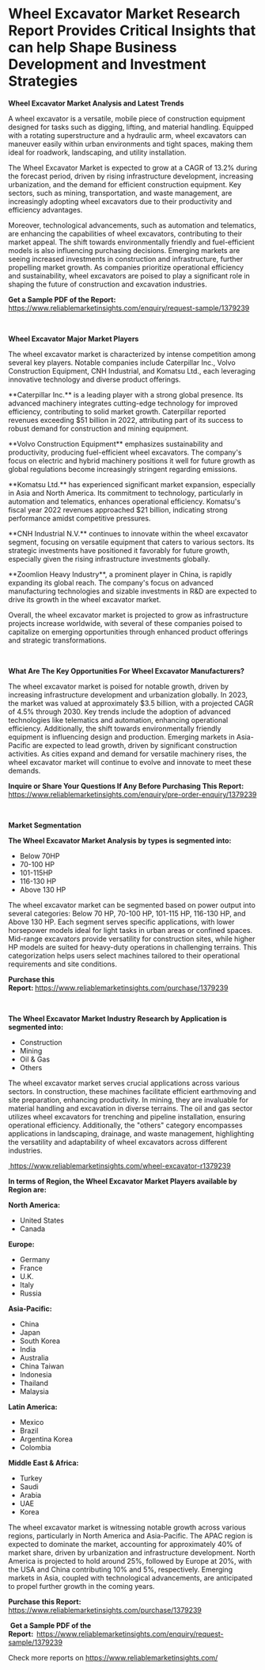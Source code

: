 <p><h1>Wheel Excavator Market Research Report Provides Critical Insights that can help Shape Business Development and Investment Strategies</h1></p><p><strong>Wheel Excavator Market Analysis and Latest Trends</strong></p>
<p><p>A wheel excavator is a versatile, mobile piece of construction equipment designed for tasks such as digging, lifting, and material handling. Equipped with a rotating superstructure and a hydraulic arm, wheel excavators can maneuver easily within urban environments and tight spaces, making them ideal for roadwork, landscaping, and utility installation.</p><p>The Wheel Excavator Market is expected to grow at a CAGR of 13.2% during the forecast period, driven by rising infrastructure development, increasing urbanization, and the demand for efficient construction equipment. Key sectors, such as mining, transportation, and waste management, are increasingly adopting wheel excavators due to their productivity and efficiency advantages. </p><p>Moreover, technological advancements, such as automation and telematics, are enhancing the capabilities of wheel excavators, contributing to their market appeal. The shift towards environmentally friendly and fuel-efficient models is also influencing purchasing decisions. Emerging markets are seeing increased investments in construction and infrastructure, further propelling market growth. As companies prioritize operational efficiency and sustainability, wheel excavators are poised to play a significant role in shaping the future of construction and excavation industries.</p></p>
<p><strong>Get a Sample PDF of the Report:&nbsp;</strong> <a href="https://www.reliablemarketinsights.com/enquiry/request-sample/1379239?utm_campaign=2284&utm_medium=2&utm_source=Github&utm_content=ia&utm_term=22022025&utm_id=wheel-excavator">https://www.reliablemarketinsights.com/enquiry/request-sample/1379239</a></p>
<p>&nbsp;</p>
<p><strong>Wheel Excavator Major Market Players</strong></p>
<p><p>The wheel excavator market is characterized by intense competition among several key players. Notable companies include Caterpillar Inc., Volvo Construction Equipment, CNH Industrial, and Komatsu Ltd., each leveraging innovative technology and diverse product offerings.</p><p>**Caterpillar Inc.** is a leading player with a strong global presence. Its advanced machinery integrates cutting-edge technology for improved efficiency, contributing to solid market growth. Caterpillar reported revenues exceeding $51 billion in 2022, attributing part of its success to robust demand for construction and mining equipment.</p><p>**Volvo Construction Equipment** emphasizes sustainability and productivity, producing fuel-efficient wheel excavators. The company's focus on electric and hybrid machinery positions it well for future growth as global regulations become increasingly stringent regarding emissions.</p><p>**Komatsu Ltd.** has experienced significant market expansion, especially in Asia and North America. Its commitment to technology, particularly in automation and telematics, enhances operational efficiency. Komatsu's fiscal year 2022 revenues approached $21 billion, indicating strong performance amidst competitive pressures.</p><p>**CNH Industrial N.V.** continues to innovate within the wheel excavator segment, focusing on versatile equipment that caters to various sectors. Its strategic investments have positioned it favorably for future growth, especially given the rising infrastructure investments globally.</p><p>**Zoomlion Heavy Industry**, a prominent player in China, is rapidly expanding its global reach. The company's focus on advanced manufacturing technologies and sizable investments in R&D are expected to drive its growth in the wheel excavator market.</p><p>Overall, the wheel excavator market is projected to grow as infrastructure projects increase worldwide, with several of these companies poised to capitalize on emerging opportunities through enhanced product offerings and strategic transformations.</p></p>
<p>&nbsp;</p>
<p><strong>What Are The Key Opportunities For Wheel Excavator Manufacturers?</strong></p>
<p><p>The wheel excavator market is poised for notable growth, driven by increasing infrastructure development and urbanization globally. In 2023, the market was valued at approximately $3.5 billion, with a projected CAGR of 4.5% through 2030. Key trends include the adoption of advanced technologies like telematics and automation, enhancing operational efficiency. Additionally, the shift towards environmentally friendly equipment is influencing design and production. Emerging markets in Asia-Pacific are expected to lead growth, driven by significant construction activities. As cities expand and demand for versatile machinery rises, the wheel excavator market will continue to evolve and innovate to meet these demands.</p></p>
<p><strong>Inquire or Share Your Questions If Any Before Purchasing This Report:</strong> <a href="https://www.reliablemarketinsights.com/enquiry/pre-order-enquiry/1379239?utm_campaign=2284&utm_medium=2&utm_source=Github&utm_content=ia&utm_term=22022025&utm_id=wheel-excavator">https://www.reliablemarketinsights.com/enquiry/pre-order-enquiry/1379239</a></p>
<p>&nbsp;</p>
<p><strong>Market Segmentation</strong></p>
<p><strong>The Wheel Excavator Market Analysis by types is segmented into:</strong></p>
<p><ul><li>Below 70HP</li><li>70-100 HP</li><li>101-115HP</li><li>116-130 HP</li><li>Above 130 HP</li></ul></p>
<p><p>The wheel excavator market can be segmented based on power output into several categories: Below 70 HP, 70-100 HP, 101-115 HP, 116-130 HP, and Above 130 HP. Each segment serves specific applications, with lower horsepower models ideal for light tasks in urban areas or confined spaces. Mid-range excavators provide versatility for construction sites, while higher HP models are suited for heavy-duty operations in challenging terrains. This categorization helps users select machines tailored to their operational requirements and site conditions.</p></p>
<p><strong>Purchase this Report:&nbsp;</strong><a href="https://www.reliablemarketinsights.com/purchase/1379239?utm_campaign=2284&utm_medium=2&utm_source=Github&utm_content=ia&utm_term=22022025&utm_id=wheel-excavator">https://www.reliablemarketinsights.com/purchase/1379239</a></p>
<p>&nbsp;</p>
<p><strong>The Wheel Excavator Market Industry Research by Application is segmented into:</strong></p>
<p><ul><li>Construction</li><li>Mining</li><li>Oil & Gas</li><li>Others</li></ul></p>
<p><p>The wheel excavator market serves crucial applications across various sectors. In construction, these machines facilitate efficient earthmoving and site preparation, enhancing productivity. In mining, they are invaluable for material handling and excavation in diverse terrains. The oil and gas sector utilizes wheel excavators for trenching and pipeline installation, ensuring operational efficiency. Additionally, the "others" category encompasses applications in landscaping, drainage, and waste management, highlighting the versatility and adaptability of wheel excavators across different industries.</p></p>
<p><a href="https://www.reliablemarketinsights.com/wheel-excavator-r1379239?utm_campaign=2284&utm_medium=2&utm_source=Github&utm_content=ia&utm_term=22022025&utm_id=wheel-excavator">&nbsp;https://www.reliablemarketinsights.com/wheel-excavator-r1379239</a></p>
<p><strong>In terms of Region, the Wheel Excavator Market Players available by Region are:</strong></p>
<p>
    <p> <strong> North America: </strong>
        <ul>
            <li>United States</li>
            <li>Canada</li>
        </ul>
        </p> 
    <p> <strong> Europe: </strong>
        <ul>
            <li>Germany</li>
            <li>France</li>
            <li>U.K.</li>
            <li>Italy</li>
            <li>Russia</li>
        </ul>
        </p> 
    <p> <strong> Asia-Pacific: </strong>
        <ul>
            <li>China</li>
            <li>Japan</li>
            <li>South Korea</li>
            <li>India</li>
            <li>Australia</li>
            <li>China Taiwan</li>
            <li>Indonesia</li>
            <li>Thailand</li>
            <li>Malaysia</li>
        </ul>
        </p> 
    <p> <strong> Latin America: </strong>
        <ul>
            <li>Mexico</li>
            <li>Brazil</li>
            <li>Argentina Korea</li>
            <li>Colombia</li>
        </ul>
        </p> 
    <p> <strong> Middle East & Africa: </strong>
        <ul>
            <li>Turkey</li>
            <li>Saudi</li>
            <li>Arabia</li>
            <li>UAE</li>
            <li>Korea</li>
        </ul>
    </p>
    </p>
<p><p>The wheel excavator market is witnessing notable growth across various regions, particularly in North America and Asia-Pacific. The APAC region is expected to dominate the market, accounting for approximately 40% of market share, driven by urbanization and infrastructure development. North America is projected to hold around 25%, followed by Europe at 20%, with the USA and China contributing 10% and 5%, respectively. Emerging markets in Asia, coupled with technological advancements, are anticipated to propel further growth in the coming years.</p></p>
<p><strong>Purchase this Report: </strong><a href="https://www.reliablemarketinsights.com/purchase/1379239?utm_campaign=2284&utm_medium=2&utm_source=Github&utm_content=ia&utm_term=22022025&utm_id=wheel-excavator">https://www.reliablemarketinsights.com/purchase/1379239</a></p>
<p>&nbsp;<strong>Get a Sample PDF of the Report:&nbsp;&nbsp;</strong><a href="https://www.reliablemarketinsights.com/enquiry/request-sample/1379239?utm_campaign=2284&utm_medium=2&utm_source=Github&utm_content=ia&utm_term=22022025&utm_id=wheel-excavator">https://www.reliablemarketinsights.com/enquiry/request-sample/1379239</a></p>
<p><strong></strong></p>
<p>Check more reports on <a href="https://www.reliablemarketinsights.com/?utm_campaign=2284&utm_medium=2&utm_source=Github&utm_content=ia&utm_term=22022025&utm_id=wheel-excavator">https://www.reliablemarketinsights.com/</a></p>